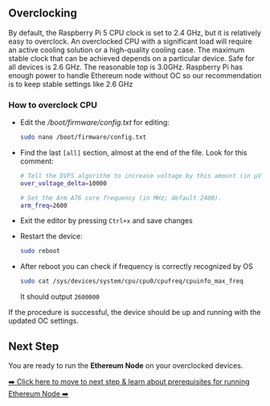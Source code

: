 ## Overclocking


By default, the Raspberry Pi 5 CPU clock is set to 2.4 GHz, but it is relatively easy to overclock. An overclocked CPU with a significant load will require an active cooling solution or a high-quality cooling case. 
The maximum stable clock that can be achieved depends on a particular device.
Safe for all devices is 2.6 GHz.
The reasonable top is 3.0GHz.
Raspberry Pi has enough power to handle Ethereum node without OC so our recommendation is to keep stable settings like 2.6 GHz


### How to overclock CPU
- Edit the _/boot/firmware/config.txt_ for editing:
  ```bash
  sudo nano /boot/firmware/config.txt
  ```
- Find the last `[all]` section, almost at the end of the file. Look for this comment:
   ```bash
   # Tell the DVFS algorithm to increase voltage by this amount (in µV; default 0).
   over_voltage_delta=10000

   # Set the Arm A76 core frequency (in MHz; default 2400).
   arm_freq=2600
   ```
- Exit the editor by pressing `Ctrl+x` and save changes
- Restart the device:
  ```bash
  sudo reboot
  ```
- After reboot you can check if frequency is correctly recognized by OS
  
   ```bash
  sudo cat /sys/devices/system/cpu/cpu0/cpufreq/cpuinfo_max_freq
   ```

  It should output `2600000`


If the procedure is successful, the device should be up and running with the updated OC settings.

## Next Step
You are ready to run the **Ethereum Node** on your overclocked devices.

[➡️ Click here to move to next step & learn about prerequisites for running Ethereum Node  ➡️](../2-run/1-geth-node.md)
